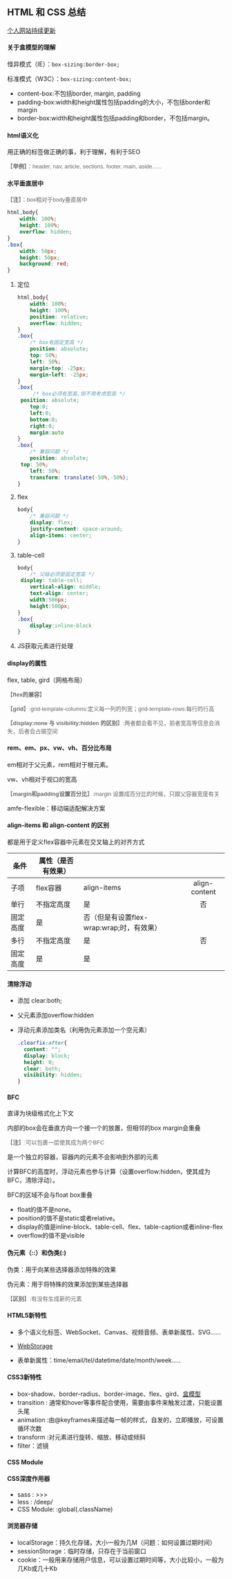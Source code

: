 ## HTML 和 CSS 总结

[个人网站持续更新](http://remons.gitee.io/)

#### 关于盒模型的理解

怪异模式（IE）：`box-sizing:border-box;` 

标准模式（W3C）：`box-sizing:content-box;`

- content-box:不包括border, margin,  padding
- padding-box:width和height属性包括padding的大小，不包括border和margin
- border-box:width和height属性包括padding和border，不包括margin。

#### html语义化

用正确的标签做正确的事，利于理解，有利于SEO

<font size="2" face="arial" color="#666">【**举例**】：header, nav, article, sections, footer, main, aside......</font>

#### 水平垂直居中

<font size="2" face="arial" color="#666">【**注**】：box相对于body垂直居中</font>

```css
html,body{
    width: 100%;
    height: 100%;
    overflow: hidden;
}
.box{
	width: 50px;
    height: 50px;
    background: red;
}
```

1. 定位

   ```css
   html,body{
       width: 100%;
       height: 100%;
       position: relative;
       overflow: hidden;
   }
   .box{
       /* box有固定宽高 */
       position: absolute;
       top: 50%;
       left: 50%;
       margin-top: -25px;
       margin-left: -25px;
   }
   .box{
    	/* box必须有宽高,但不用考虑宽高 */
   	position: absolute;
       top:0;
       left:0;
       bottom:0;
       right:0;
       margin:auto
   }
   .box{
       /* 兼容问题 */
       position: absolute;
   	top: 50%;
       left: 50%;
       transform: translate(-50%,-50%);
   }
   ```

2. flex

   ```css
   body{
       /* 兼容问题 */
       display: flex;
       justify-content: space-around;
       align-items: center;
   }
   ```

3. table-cell

   ```css
   body{
       /* 父级必须是固定宽高 */
   	display: table-cell;
       vertical-align: middle;
       text-align: center;
       width:500px;
       height:500px;
   }
   .box{
       display:inline-block
   }
   ```

4.  JS获取元素进行处理

   

#### display的属性

flex,  table,   gird（网格布局）

<font size="2" face="arial" color="#666">【**flex的兼容**】</font>

<font size="2" face="arial" color="#666">【**grid**】:grid-template-columns:定义每一列的列宽；grid-template-rows:每行的行高</font>

<font size="2" face="arial" color="#666">【**display:none 与 visibility:hidden 的区别**】:两者都会看不见，前者宽高等信息会消失，后者会占据空间</font>

#### rem、em、px、vw、vh、百分比布局

em相对于父元素，rem相对于根元素。

 vw、vh相对于视口的宽高

<font size="2" face="arial" color="#666">【**margin和padding设置百分比**】:margin 设置成百分比的时候，只跟父容器宽度有关</font>

amfe-flexible：移动端适配解决方案

#### align-items 和 align-content 的区别

都是用于定义flex容器中元素在交叉轴上的对齐方式

| 条件     | 属性（是否有效果） |                                           |               |
| -------- | ------------------ | ----------------------------------------- | :-----------: |
| 子项     | flex容器           | align-items                               | align-content |
| 单行     | 不指定高度         | 是                                        |      否       |
| 固定高度 | 是                 | 否（但是有设置flex-wrap:wrap;时，有效果） |               |
| 多行     | 不指定高度         | 是                                        |      否       |
| 固定高度 | 是                 | 是                                        |               |

#### 清除浮动

- 添加 clear:both;

- 父元素添加overflow:hidden

- 浮动元素添加类名（利用伪元素添加一个空元素）

  ```css
  .clearfix:after{
    content: ""; 
    display: block; 
    height: 0; 
    clear: both; 
    visibility: hidden;  
  }
  ```

#### BFC

直译为块级格式化上下文

内部的box会在垂直方向一个接一个的放置，但相邻的box  margin会重叠

<font size="2" face="arial" color="#666">【**注**】:可以包裹一层使其成为两个BFC</font>

是一个独立的容器，容器内的元素不会影响到外部的元素

计算BFC的高度时，浮动元素也参与计算（设置overflow:hidden，使其成为BFC，清除浮动）。

BFC的区域不会与float box重叠

- float的值不是none。
- position的值不是static或者relative。
- display的值是inline-block、table-cell、flex、table-caption或者inline-flex
- overflow的值不是visible

#### 伪元素（::）和伪类(:)

伪类：用于向某些选择器添加特殊的效果

伪元素：用于将特殊的效果添加到某些选择器

<font size="2" face="arial" color="#666">【**区别**】:有没有生成新的元素</font>

#### HTML5新特性

- 多个语义化标签、WebSocket、Canvas、视频音频、表单新属性、SVG......

- [WebStorage](#浏览器存储)
- 表单新属性：time/email/tel/datetime/date/month/week.....

#### CSS3新特性

- box-shadow、border-radius、border-image、flex、gird、[盒模型](#关于盒模型的理解)
- transition : 通常和hover等事件配合使用，需要由事件来触发过渡，只能设置头尾
- animation :由@keyframes来描述每一帧的样式，自发的，立即播放，可设置循环次数
- transform :对元素进行旋转、缩放、移动或倾斜
- filter：滤镜

#### CSS Module

#### CSS深度作用器

- sass : >>>
- less : /deep/
- CSS Module:  :global(.className)

#### 浏览器存储

- localStorage：持久化存储，大小一般为几M（问题：如何设置过期时间）
- sessionStorage：临时存储，只存在于当前窗口
- cookie：一般用来存储用户信息，可以设置过期时间等，大小比较小，一般为几Kb或几十Kb



